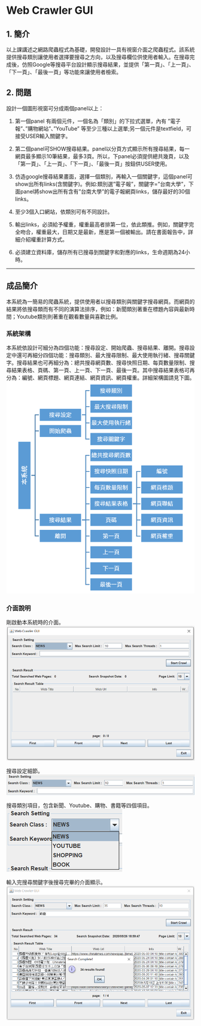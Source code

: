 # Web Crawler GUI

## 1. 簡介
以上課講述之網路爬蟲程式為基礎，開發設計一具有視窗介面之爬蟲程式。該系統提供搜尋類別讓使用者選擇要搜尋之方向，以及搜尋欄位供使用者輸入。在搜尋完成後，仿照Google等搜尋平台設計顯示搜尋結果，並提供「第一頁」、「上一頁」、「下一頁」、「最後一頁」等功能來讓使用者檢索。

## 2. 問題
設計一個圖形視窗可分成兩個panel以上：
1. 第一個panel 有兩個元件，一個名為「類別」的下拉式選單，內有 ”電子報”、”購物網站”、”YouTube” 等至少三種以上選單;另一個元件是textfield，可接受USER輸入關鍵字。

2. 第二個panel可SHOW搜尋結果。panel以分頁方式顯示所有搜尋結果，每一網頁最多顯示10筆結果，最多3頁。所以，下panel必須提供總共幾頁，以及「第一頁」、「上一頁」、「下一頁」、「最後一頁」按鈕供USER使用。

3. 仿造google搜尋結果畫面，選擇一個類別，再輸入一個關鍵字，這個panel可show出所有links(含關鍵字)。例如:類別選”電子報”，關鍵字=”台南大學”，下面panel將show出所有含有”台南大學”的電子報網頁links，儲存最好的30個links。

4. 至少3個入口網站，依類別可有不同設計。

5. 輸出links，必須給予權重，權重最高者排第一位，依此類推。例如，關鍵字完全吻合，權重最大，日期又是最新，應是第一個被輸出。請在書面報告中，詳細介紹權重計算方式。

6. 必須建立資料庫，儲存所有已搜尋到關鍵字和對應的links，生命週期為24小時。

---
## 成品簡介
本系統為一簡易的爬蟲系統，提供使用者以搜尋類別與關鍵字搜尋網頁。而網頁的結果將依搜尋類而有不同的演算法排序，例如：新聞類別著重在標題內容與最新時間；Youtube類別則著重在觀看數量與喜歡比例。

### 系統架構
本系統依設計可細分為四個功能：搜尋設定、開始爬蟲、搜尋結果、離開。搜尋設定中還可再細分四個功能：搜尋類別、最大搜尋限制、最大使用執行緒、搜尋關鍵字。搜尋結果也可再細分為：總共搜尋網頁數、搜尋快照日期、每頁數量限制、搜尋結果表格、頁碼、第一頁、上一頁、下一頁、最後一頁。其中搜尋結果表格可再分為：編號、網頁標題、網頁連結、網頁資訊、網頁權重。詳細架構圖請見下圖。  
![system architecture](./readme_images/1_system_architecture.png)

### 介面說明
剛啟動本系統時的介面。  
![main gui](./readme_images/3_main_gui.png)  

搜尋設定細節。  
![search setting](./readme_images/4_search_setting.png)

搜尋類別項目，包含新聞、Youtube、購物、書籍等四個項目。  
![search class](./readme_images/5_search_class.png)

輸入完搜尋關鍵字後搜尋完畢的介面顯示。  
![search complete](./readme_images/11_search_complete.png)

